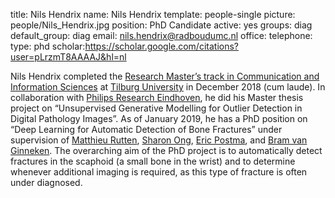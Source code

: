 title: Nils Hendrix
name: Nils Hendrix
template: people-single
picture: people/Nils_Hendrix.jpg
position: PhD Candidate
active: yes
groups: diag
default_group: diag
email: nils.hendrix@radboudumc.nl
office: 
telephone:
type: phd
scholar:https://scholar.google.com/citations?user=pLrzmT8AAAAJ&hl=nl

Nils Hendrix completed the [Research Master’s track in Communication and Information Sciences](https://www.tilburguniversity.edu/nl/onderwijs/masteropleidingen/research-master-linguistics-and-communication) at [Tilburg University](https://www.tilburguniversity.edu/) in December 2018 (cum laude). In collaboration with [Philips Research Eindhoven](https://www.philips.com/a-w/research/locations/eindhoven.html), he did his Master thesis project on “Unsupervised Generative Modelling for Outlier Detection in Digital Pathology Images”. As of January 2019, he has a PhD position on “Deep Learning for Automatic Detection of Bone Fractures” under supervision of [Matthieu Rutten](
https://beta.diagnijmegen.nl/people/matthieu-rutten/), [Sharon Ong](https://www.tilburguniversity.edu/nl/medewerkers/l-l-ong), [Eric Postma](https://ericpostma.nl/), and [Bram van Ginneken](https://beta.diagnijmegen.nl/people/bram-van-ginneken/). The overarching aim of the PhD project is to automatically detect fractures in the scaphoid (a small bone in the wrist) and to determine whenever additional imaging is required, as this type of fracture is often under diagnosed.
